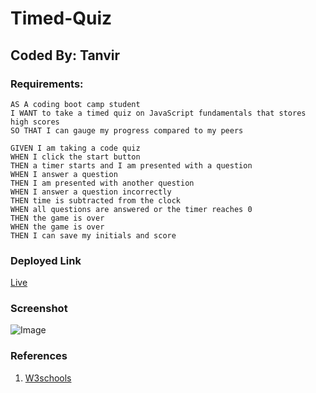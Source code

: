 # Timed-Quiz

## Coded By: Tanvir

### Requirements:


```
AS A coding boot camp student
I WANT to take a timed quiz on JavaScript fundamentals that stores high scores
SO THAT I can gauge my progress compared to my peers
```

```
GIVEN I am taking a code quiz
WHEN I click the start button
THEN a timer starts and I am presented with a question
WHEN I answer a question
THEN I am presented with another question
WHEN I answer a question incorrectly
THEN time is subtracted from the clock
WHEN all questions are answered or the timer reaches 0
THEN the game is over
WHEN the game is over
THEN I can save my initials and score
```

### Deployed Link
[Live](https://tanvirpi.github.io/Password-Generator/)

### Screenshot

![Image](https://github.com/Tanvirpi/Timed-Quiz/Screenshot.png)


### References
1. [W3schools](https://www.w3schools.com/)
